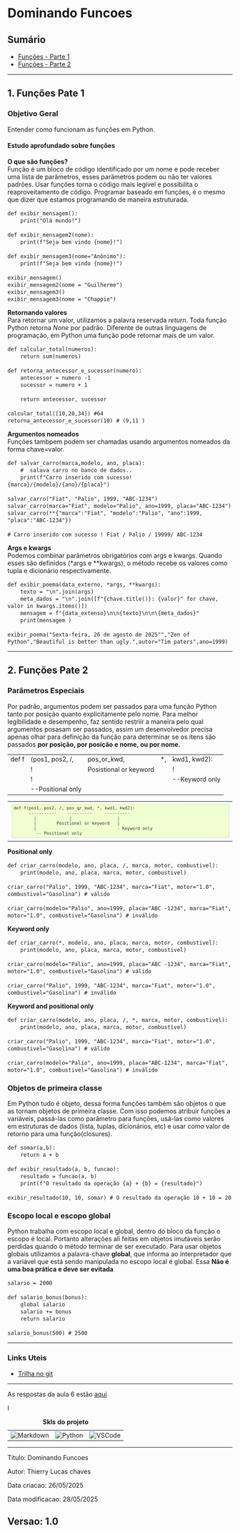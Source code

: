 # Dominando Funcoes
## Sumário 
- [Funções - Parte 1](#1-funções-pate-1)
- [Funções - Parte 2](#2-funções-pate-2)
---
## 1. Funções Pate 1 
### Objetivo Geral 
Entender como funcionam as funções em Python. 
#### Estudo aprofundado sobre funções 
**O que são funções?**  
Função é um bloco de código identificado por um nome e pode receber uma lista de parâmetros, esses parâmetros podem ou não ter valores padrões. Usar funções torna o código mais legível e possibilita o reaproveitamento de código. Programar baseado em funções, é o mesmo que dizer que estamos programando de maneira estruturada.  
```
def exibir_mensagem():
    print("Olá mundo!")

def exibir_mensagem2(nome):
    print(f"Seja bem vindo {nome}!")

def exibir_mensagem3(nome="Anônimo"):
    print(f"Seja bem vindo {nome}!")

exibir_mensagem()
exibir_mensagem2(nome = "Guilherme")
exibir_mensagem3()
exibir_mensagem3(nome = "Chappie")
```  
**Retornando valores**  
Para retornar um valor, utilizamos a palavra reservada *return*. Toda função Python retorna *None* por padrão. Diferente de outras linguagens de programação, em Python uma função pode retornar mais de um valor. 
```
def calcular_total(numeros):
    return sum(numeros)

def retorna_antecessor_e_sucessor(numero):
    antecessor = numero -1
    sucessor = numero + 1

    return antecessor, sucessor 

calcular_total([10,20,34]) #64
retorna_antecessor_e_sucessor(10) # (9,11 )
```  
**Argumentos nomeados**  
Funções tambpem podem ser chamadas usando argumentos nomeados da forma chave=valor.
```
def salvar_carro(marca,modelo, ano, placa):
    #  salava carro no banco de dados..
    print(f"Carro inserido com sucesso! {marca}/{modelo}/{ano}/{placa}")

salvar_carro("Fiat", "Palio", 1999, "ABC-1234")
salvar_carro(marca="Fiat", modelo="Palio", ano=1999, placa="ABC-1234")
salvar_carro(**{"marca":"Fiat", "modelo":"Palio", "ano":1999, "placa":"ABC-1234"})

# Carro inserido com sucesso ! Fiat / Palio / 19999/ ABC-1234
```  
**Args e kwargs**  
Podemos combinar parâmetros obrigatórios com args e kwargs. Quando esses são definidos (*args e **kwargs), o método recebe os valores como tupla e dicionário respectivamente.  
```
def exibir_poema(data_externo, *args, **kwargs):
    texto = "\n".join(args)
    meta_dados = "\n".join([f"{chave.title()}: {valor}" for chave, valor in kwargs.items()])
    mensagem = f"{data_extenso}\n\n{texto}\n\n\{meta_dados}"
    print(mensagem )

exibir_poema("Sexta-feira, 26 de agosto de 2025"","Zen of Python","Beautiful is better than ugly.",autor="Tim paters",ano=1999)
```
---
## 2. Funções Pate 2 
### Parâmetros Especiais
Por padrão, argumentos podem ser passados para uma função Python tanto por posição quanto explicitamente pelo nome. Para melhor legibilidade e desempenho, faz sentido restriir a maneira pelo qual argumentos posasam ser passados, assim um desenvolvedor precisa apenas olhar para definição da função para determinar se os itens são passados **por posição, por posição e nome, ou por nome.**  

| | | | | |
| -- | -- | -- | -- | -- |
| def f | (pos1, pos2, /,| pos_or_kwd, | *, | kwd1, kwd2): |
| | ! | Posistional or keyword | | ! |
| | ! | | | --Keyword only |
| | --Positional only |  

<table style="text-align: center; width: 100%;"> 
<tr>
    <td style="text-align: center;">
    <img src="imgs\image.png">
    </td>
</tr>
</table>


**Positional only**
```
def criar_carro(modelo, ano, placa, /, marca, motor, combustivel):
    print(modelo, ano, placa, marca, motor, combustivel)

criar_carro("Palio", 1999, "ABC-1234", marca="Fiat", motor="1.0", combustivel="Gasolina") # válido

criar_carro(modelo="Palio", ano=1999, placa="ABC -1234", marca="Fiat", 
motor="1.0", combustivel="Gasolina") # inválido

```

**Keyword only**
```
def criar_carro(*, modelo, ano, placa, marca, motor, combustivel):
    print(modelo, ano, placa, marca, motor, combustivel)

criar_carro(modelo="Palio", ano=1999, placa="ABC -1234", marca="Fiat", 
motor="1.0", combustivel="Gasolina") # válido

criar_carro("Palio", 1999, "ABC-1234", marca="Fiat", motor="1.0", combustivel="Gasolina") # inválido

```

**Keyword and positional only**
```
def criar_carro(modelo, ano, placa, /, *, marca, motor, combustivel):
    print(modelo, ano, placa, marca, motor, combustivel)

criar_carro("Palio", 1999, "ABC-1234", marca="Fiat", motor="1.0", combustivel="Gasolina") # válido

criar_carro(modelo="Palio", ano=1999, placa="ABC-1234", marca="Fiat", motor="1.0", combustivel="Gasolina") # inválido

```  
### Objetos de primeira classe 
Em Python tudo é objeto, dessa forma funções também são objetos o que as tornam objetos de primeira classe. Com isso podemos atribuir funções a variáveis, passá-las como parâmetro para funções, usá-las como valores em estruturas de dados (lista, tuplas, dicionários, etc) e usar como valor de retorno para uma função(closures).

```
def somar(a,b):
    return a + b

def exibir_resultado(a, b, funcao):
    resultado = funcao(a, b)
    print(f"O resultado da operação {a} + {b} = {resultado}")

exibir_resultado(10, 10, somar) # O resultado da operação 10 + 10 = 20
```
### Escopo local e escopo global 
Python trabalha com escopo local e global, dentro do bloco da função o escopo é local. Portanto alterações ali feitas em objetos imutáveis serão perdidas quando o método terminar de ser executado. Para usar objetos globais utilizamos a palavra-chave **global**, que informa ao interpretador que a variável que está sendo manipulada no escopo local é global. Essa **Não é uma boa prática e deve ser evitada**  
```
salario = 2000

def salario_bonus(bonus):
    global salario 
    salario += bonus
    return salario 

salario_bonus(500) # 2500
``` 
--- 

### Links Uteis
- [Trilha no git](https://github.com/digitalinnovationone/trilha-python-dio)

---
As respostas da aula 6 estão [aqui](IMGS)

<table style="text-align: center; width: 100%;"> l
<caption><b>Skls do projeto </b></caption>
<tr>
    <td style="text-align: center;">
    <img alt="Markdown" src="https://img.shields.io/badge/markdown-%23000000.svg?style=for-the-badge&logo=markdown&logoColor=white"/>
    </td>
    <td style="text-align: center;">
    <img alt="Python" src="https://img.shields.io/badge/python-3670A0?style=for-the-badge&logo=python&logoColor=ffdd54"/>
    </td>
    <td style="text-align: center;">
    <img alt="VSCode" src="https://img.shields.io/badge/Visual%20Studio%20Code-0078d7.svg?style=for-the-badge&logo=visual-studio-code&logoColor=white"/>
    </td>
<tr> 
</table>

---
Titulo: Dominando Funcoes 

Autor: Thierry Lucas chaves

Data criacao: 26/05/2025

Data modificacao: 28/05/2025

Versao: 1.0  
---